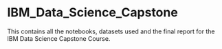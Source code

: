 # IBM_Data_Science_Capstone

This contains all the notebooks, datasets used and the final report for the IBM Data Science Capstone Course.
